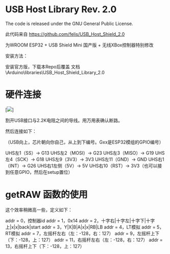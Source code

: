 # USB Host Library Rev. 2.0

The code is released under the GNU General Public License.

此代码来自 https://github.com/felis/USB_Host_Shield_2.0

为WROOM ESP32 + USB Shield Mini 国产版 + 无线XBox控制器特别修改

安装方法：

安装官方版，下载本Repo后覆盖 文档\Arduino\libraries\USB_Host_Shield_Library_2.0


# 硬件连接

[![](https://github.com/jerry-jho/USB_Host_Shield_2.0/u2-768x318.gif)]

割开USB接口与2.2K电阻之间的导线。用万用表确认断路。

然后连接如下：

（USB向上，芯片朝向你自己，从上到下编号。Gxx是ESP32模组的GPIO编号）

UHS左1（SS）-> G13
UHS左2（MOSI）-> G23
UHS左3（MISO）-> G19
UHS左4（SCK）-> G18
UHS左9（3V3）-> 3V3
UHS左11（GND）-> GND
UHS右1（INT）-> G26
UHS右1左侧（5V）-> 5V
UHS右10（RST）-> 3V3（也可以接到任意GPIO，然后在setup置位）

# getRAW 函数的使用

这个效率稍微高一些，定义如下：

addr = 0，控制器id
addr = 1，0x14
addr = 2，十字右|十字左|十字下|十字上|x|x|back|start
addr = 3，Y|X|B|A|x|x|RB|LB
addr = 4，LT模拟
addr = 5，RT模拟
addr = 7，左摇杆左右（左：-128，右：127）
addr = 9，左摇杆上下（下：-128，上：127）
addr = 11，右摇杆左右（左：-128，右：127）
addr = 13，右摇杆上下（下：-128，上：127）

